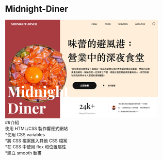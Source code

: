 # Midnight-Diner

![baidu](/assets/MIDNOGHT-DINER.png)    
##介紹    
使用 HTML/CSS 製作響應式網站    
*使用 CSS variables    
*將 CSS 檔案匯入其他 CSS 檔案    
*在 CSS 中使用 flex 和位置屬性    
*建立 smooth 動畫    
